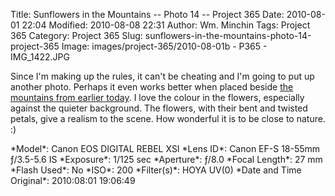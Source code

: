 Title: Sunflowers in the Mountains -- Photo 14 -- Project 365
Date: 2010-08-01 22:04
Modified: 2010-08-08 22:31
Author: Wm. Minchin
Tags: Project 365
Category: Project 365
Slug: sunflowers-in-the-mountains-photo-14-project-365
Image: images/project-365/2010-08-01b - P365 - IMG_1422.JPG

Since I'm making up the rules, it can't be cheating and I'm going to put
up another photo. Perhaps it even works better when placed beside [the
mountains from earlier
today]({filename}20100801-the-epic-mountains-photo-13-project-365.md).
I love the colour in the flowers, especially against the quieter
background. The flowers, with their bent and twisted petals, give a
realism to the scene. How wonderful it is to be close to nature. :)

<div markdown=1 class="photo-infobox">
*Model*: Canon EOS DIGITAL REBEL XSI  
*Lens ID*: Canon EF-S 18-55mm ƒ/3.5-5.6 IS
*Exposure*: 1/125 sec  
*Aperture*: ƒ/8.0  
*Focal Length*: 27 mm  
*Flash Used*: No  
*ISO*: 200  
*Filter(s)*: HOYA UV(0)  
*Date and Time Original*: 2010:08:01 19:06:49
</div>
